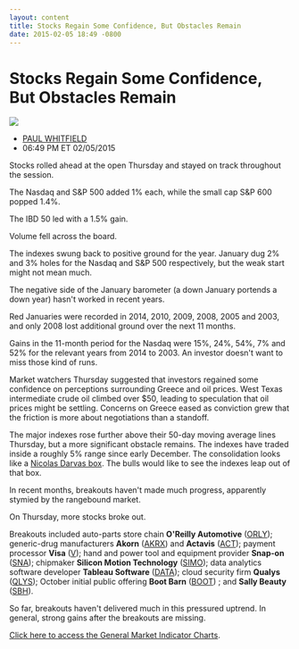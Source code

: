 ```yaml
---
layout: content
title: Stocks Regain Some Confidence, But Obstacles Remain
date: 2015-02-05 18:49 -0800
---
```



Stocks Regain Some Confidence, But Obstacles Remain
====================================================


![](https://www.investors.com/wp-content/uploads/ibd-migrated-images/MPv_150206_635587464651091365.png)

* [PAUL WHITFIELD](https://www.investors.com/author/whitfieldp/ "Posts by PAUL WHITFIELD")
* 06:49 PM ET 02/05/2015




  

Stocks rolled ahead at the open Thursday and stayed on track throughout the session.

  

The Nasdaq and S&P 500 added 1% each, while the small cap S&P 600 popped 1.4%.

  

The IBD 50 led with a 1.5% gain.

  

Volume fell across the board.

  

The indexes swung back to positive ground for the year. January dug 2% and 3% holes for the Nasdaq and S&P 500 respectively, but the weak start might not mean much.

  

The negative side of the January barometer (a down January portends a down year) hasn't worked in recent years.

  

Red Januaries were recorded in 2014, 2010, 2009, 2008, 2005 and 2003, and only 2008 lost additional ground over the next 11 months.

  

Gains in the 11-month period for the Nasdaq were 15%, 24%, 54%, 7% and 52% for the relevant years from 2014 to 2003. An investor doesn't want to miss those kind of runs.

  

Market watchers Thursday suggested that investors regained some confidence on perceptions surrounding Greece and oil prices. West Texas intermediate crude oil climbed over $50, leading to speculation that oil prices might be settling. Concerns on Greece eased as conviction grew that the friction is more about negotiations than a standoff.

  

The major indexes rose further above their 50-day moving average lines Thursday, but a more significant obstacle remains. The indexes have traded inside a roughly 5% range since early December. The consolidation looks like a [Nicolas Darvas box](http://news.investors.com/management-leaders-in-success/010511-558846-nicolas-darvas-was-in-step-with-the-stock-market.htm?ntt=Darvas&p=full). The bulls would like to see the indexes leap out of that box.

  

In recent months, breakouts haven't made much progress, apparently stymied by the rangebound market.

  

On Thursday, more stocks broke out.

  

Breakouts included auto-parts store chain **O'Reilly Automotive** ([ORLY](https://research.investors.com/quote.aspx?symbol=ORLY)); generic-drug manufacturers **Akorn** ([AKRX](https://research.investors.com/quote.aspx?symbol=AKRX)) and **Actavis** ([ACT](https://research.investors.com/quote.aspx?symbol=ACT)); payment processor **Visa** ([V](https://research.investors.com/quote.aspx?symbol=V)); hand and power tool and equipment provider **Snap-on** ([SNA](https://research.investors.com/quote.aspx?symbol=SNA)); chipmaker **Silicon Motion Technology** ([SIMO](https://research.investors.com/quote.aspx?symbol=SIMO)); data analytics software developer **Tableau Software** ([DATA](https://research.investors.com/quote.aspx?symbol=DATA)); cloud security firm **Qualys** ([QLYS](https://research.investors.com/quote.aspx?symbol=QLYS)); October initial public offering **Boot Barn** ([BOOT](https://research.investors.com/quote.aspx?symbol=BOOT)) ; and **Sally Beauty** ([SBH](https://research.investors.com/quote.aspx?symbol=SBH)).

  

So far, breakouts haven't delivered much in this pressured uptrend. In general, strong gains after the breakouts are missing.

  

[Click here to access the General Market Indicator Charts](https://www.investors.com/pdf/GMI_020615.pdf).




